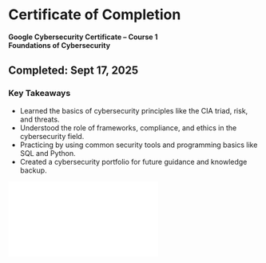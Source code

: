 # Certificate of Completion 

**Google Cybersecurity Certificate – Course 1**  
**Foundations of Cybersecurity** 

## Completed: Sept 17, 2025

### Key Takeaways
- Learned the basics of cybersecurity principles like the CIA triad, risk, and threats.
- Understood the role of frameworks, compliance, and ethics in the cybersecurity field.
- Practicing by using common security tools and programming basics like SQL and Python.
- Created a cybersecurity portfolio for future guidance and knowledge backup.

![Google Cybersecurity Certificate](Screenshot/Foundation_of_Cybersecurity_Certificate.pdf)

